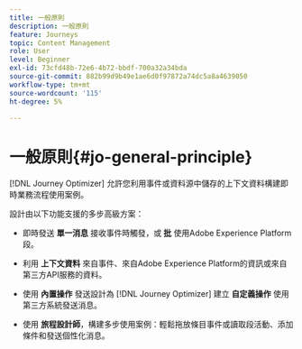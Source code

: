 ```yaml
---
title: 一般原則
description: 一般原則
feature: Journeys
topic: Content Management
role: User
level: Beginner
exl-id: 73cfd48b-72e6-4b72-bbdf-700a32a34bda
source-git-commit: 882b99d9b49e1ae6d0f97872a74dc5a8a4639050
workflow-type: tm+mt
source-wordcount: '115'
ht-degree: 5%

---
```


# 一般原則{#jo-general-principle}

[!DNL Journey Optimizer] 允許您利用事件或資料源中儲存的上下文資料構建即時業務流程使用案例。

設計由以下功能支援的多步高級方案：

* 即時發送 **單一消息** 接收事件時觸發，或 **批** 使用Adobe Experience Platform段。

* 利用 **上下文資料** 來自事件、來自Adobe Experience Platform的資訊或來自第三方API服務的資料。

* 使用 **內置操作** 發送設計為 [!DNL Journey Optimizer] 建立 **自定義操作** 使用第三方系統發送消息。

* 使用 **旅程設計師**，構建多步使用案例：輕鬆拖放條目事件或讀取段活動、添加條件和發送個性化消息。
